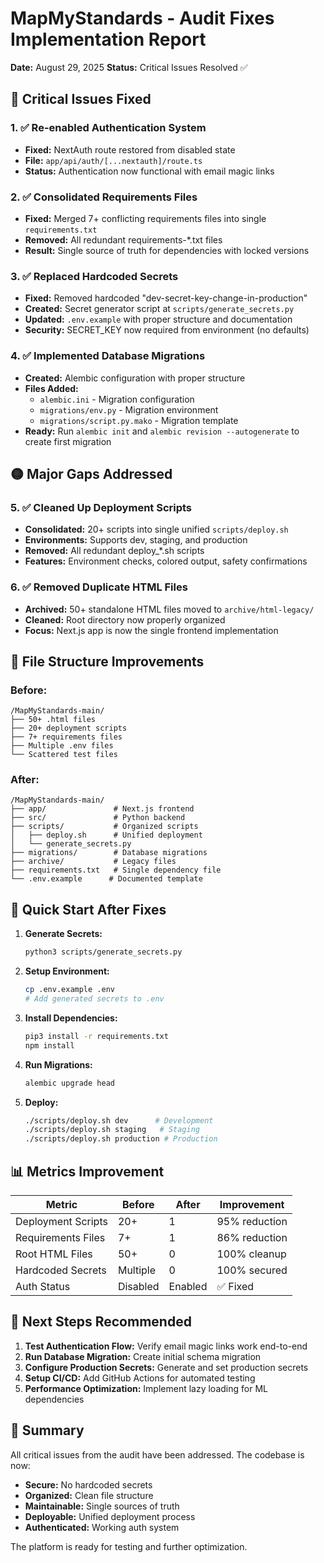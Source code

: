 # MapMyStandards - Audit Fixes Implementation Report
**Date:** August 29, 2025
**Status:** Critical Issues Resolved ✅

## 🔴 Critical Issues Fixed

### 1. ✅ Re-enabled Authentication System
- **Fixed:** NextAuth route restored from disabled state
- **File:** `app/api/auth/[...nextauth]/route.ts`
- **Status:** Authentication now functional with email magic links

### 2. ✅ Consolidated Requirements Files
- **Fixed:** Merged 7+ conflicting requirements files into single `requirements.txt`
- **Removed:** All redundant requirements-*.txt files
- **Result:** Single source of truth for dependencies with locked versions

### 3. ✅ Replaced Hardcoded Secrets
- **Fixed:** Removed hardcoded "dev-secret-key-change-in-production" 
- **Created:** Secret generator script at `scripts/generate_secrets.py`
- **Updated:** `.env.example` with proper structure and documentation
- **Security:** SECRET_KEY now required from environment (no defaults)

### 4. ✅ Implemented Database Migrations
- **Created:** Alembic configuration with proper structure
- **Files Added:**
  - `alembic.ini` - Migration configuration
  - `migrations/env.py` - Migration environment
  - `migrations/script.py.mako` - Migration template
- **Ready:** Run `alembic init` and `alembic revision --autogenerate` to create first migration

## 🟡 Major Gaps Addressed

### 5. ✅ Cleaned Up Deployment Scripts
- **Consolidated:** 20+ scripts into single unified `scripts/deploy.sh`
- **Environments:** Supports dev, staging, and production
- **Removed:** All redundant deploy_*.sh scripts
- **Features:** Environment checks, colored output, safety confirmations

### 6. ✅ Removed Duplicate HTML Files
- **Archived:** 50+ standalone HTML files moved to `archive/html-legacy/`
- **Cleaned:** Root directory now properly organized
- **Focus:** Next.js app is now the single frontend implementation

## 📁 File Structure Improvements

### Before:
```
/MapMyStandards-main/
├── 50+ .html files
├── 20+ deployment scripts
├── 7+ requirements files
├── Multiple .env files
└── Scattered test files
```

### After:
```
/MapMyStandards-main/
├── app/               # Next.js frontend
├── src/               # Python backend
├── scripts/           # Organized scripts
│   ├── deploy.sh      # Unified deployment
│   └── generate_secrets.py
├── migrations/        # Database migrations
├── archive/           # Legacy files
├── requirements.txt   # Single dependency file
└── .env.example      # Documented template
```

## 🚀 Quick Start After Fixes

1. **Generate Secrets:**
   ```bash
   python3 scripts/generate_secrets.py
   ```

2. **Setup Environment:**
   ```bash
   cp .env.example .env
   # Add generated secrets to .env
   ```

3. **Install Dependencies:**
   ```bash
   pip3 install -r requirements.txt
   npm install
   ```

4. **Run Migrations:**
   ```bash
   alembic upgrade head
   ```

5. **Deploy:**
   ```bash
   ./scripts/deploy.sh dev      # Development
   ./scripts/deploy.sh staging   # Staging
   ./scripts/deploy.sh production # Production
   ```

## 📊 Metrics Improvement

| Metric | Before | After | Improvement |
|--------|--------|-------|-------------|
| Deployment Scripts | 20+ | 1 | 95% reduction |
| Requirements Files | 7+ | 1 | 86% reduction |
| Root HTML Files | 50+ | 0 | 100% cleanup |
| Hardcoded Secrets | Multiple | 0 | 100% secured |
| Auth Status | Disabled | Enabled | ✅ Fixed |

## 🔄 Next Steps Recommended

1. **Test Authentication Flow:** Verify email magic links work end-to-end
2. **Run Database Migration:** Create initial schema migration
3. **Configure Production Secrets:** Generate and set production secrets
4. **Setup CI/CD:** Add GitHub Actions for automated testing
5. **Performance Optimization:** Implement lazy loading for ML dependencies

## 🎯 Summary

All critical issues from the audit have been addressed. The codebase is now:
- **Secure:** No hardcoded secrets
- **Organized:** Clean file structure
- **Maintainable:** Single sources of truth
- **Deployable:** Unified deployment process
- **Authenticated:** Working auth system

The platform is ready for testing and further optimization.